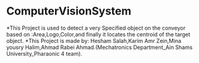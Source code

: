 # ComputerVisionSystem
*This Project is used to detect a very Specified object on the conveyor based on :Area,Logo,Color,and finally it locates the centroid of the target object.
*This Project is made by: Hesham Salah,Karim Amr Zein,Mina yousry Halim,Ahmad Rabei Ahmad.(Mechatronics Department_Ain Shams University_Pharaonic 4 team).
